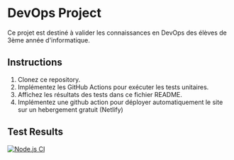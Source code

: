# DevOps Project

Ce projet est destiné à valider les connaissances en DevOps des élèves de 3ème année d'informatique.

## Instructions

1. Clonez ce repository.
2. Implémentez les GitHub Actions pour exécuter les tests unitaires.
3. Affichez les résultats des tests dans ce fichier README.
4. Implémentez une github action pour déployer automatiquement le site sur un hebergement gratuit (Netlify)

## Test Results

[![Node.js CI](https://github.com/FlamySpeeddraw/CC1-DEVOPS-3INFO/actions/workflows/node.js.yml/badge.svg)](https://github.com/FlamySpeeddraw/CC1-DEVOPS-3INFO/actions/workflows/node.js.yml)
